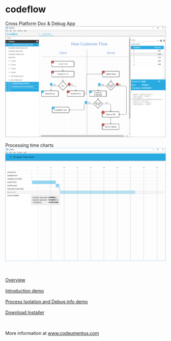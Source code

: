 # codeflow
Cross Platform Doc &amp; Debug App
<br><img src="screenshots/CustomerFlowSShot.png"/>

Processing time charts
<br><img src="screenshots/time-chart.png"/>


<br><br>
<a href="https://youtu.be/WtLO6-bNK7g">Overview</a>
<br><br>
<a href="https://www.youtube.com/watch?v=6g2TkZi4shA&t=25s">Introduction demo</a>
<br><br>
<a href="https://www.youtube.com/watch?v=m4dmMj3q8V8&t=268s">Process Isolation and Debug info demo</a>
<br><br>
<a href="https://github.com/valcas/codeflow/releases">Download Installer</a>

<br><br>
More information at <a href="http://www.codeumentus.com">www.codeumentus.com</a>
